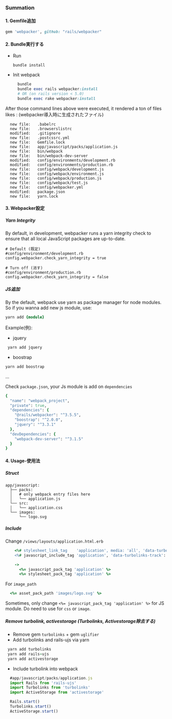 ### Summation

#### 1. Gemfile追加

```ruby
gem 'webpacker', github: "rails/webpacker"
```

#### 2. Bundle実行する

- Run

  `bundle install`

- Init webpack

  ```ruby
    bundle
    bundle exec rails webpacker:install
    # OR (on rails version < 5.0)
    bundle exec rake webpacker:install
  ```

After those command lines above were executed, it rendered a ton of files likes :
(webpacker導入時に生成されたファイル)

```
  new file:   .babelrc
  new file:   .browserslistrc
  modified:   .gitignore
  new file:   .postcssrc.yml
  new file:   Gemfile.lock
  new file:   app/javascript/packs/application.js
  new file:   bin/webpack
  new file:   bin/webpack-dev-server
  modified:   config/environments/development.rb
  modified:   config/environments/production.rb
  new file:   config/webpack/development.js
  new file:   config/webpack/environment.js
  new file:   config/webpack/production.js
  new file:   config/webpack/test.js
  new file:   config/webpacker.yml
  modified:   package.json
  new file:   yarn.lock
```


#### 3. Webpacker設定
##### Yarn Integrity
By default, in development, webpacker runs a yarn integrity check to ensure that all local JavaScript packages are up-to-date.
```
# Default (既定)
#config/environment/development.rb
config.webpacker.check_yarn_integrity = true

# Turn off (消す)
#config/environment/production.rb
config.webpacker.check_yarn_integrity = false
```

##### JS追加

By the default, webpack use yarn as package manager for node modules.
So if you wanna add new js module, use:
```ruby
yarn add {module}
```

Example(例):
- jquery
```ruby
 yarn add jquery
```
- boostrap

```ruby
yarn add boostrap
```
...

Check `package.json`, your Js module is add on `dependencies`

```ruby
{
  "name": "webpack_project",
  "private": true,
  "dependencies": {
    "@rails/webpacker": "^3.5.5",
    "boostrap": "^2.0.0",
    "jquery": "^3.3.1"
  },
  "devDependencies": {
    "webpack-dev-server": "^3.1.5"
  }
}

```

#### 4. Usage-使用法
##### Struct

```
app/javascript:
  ├── packs:
  │   # only webpack entry files here
  │   └── application.js
  └── src:
  │   └── application.css
  └── images:
      └── logo.svg
```

##### Include
Change `/views/layouts/application.html.erb`

```ruby
    <%# stylesheet_link_tag    'application', media: 'all', 'data-turbolinks-track': 'reload' %>
    <%# javascript_include_tag 'application', 'data-turbolinks-track': 'reload' %>

    ->
      <%= javascript_pack_tag 'application' %>
      <%= stylesheet_pack_tag 'application' %>
```
For `image_path`

```ruby
  <%= asset_pack_path 'images/logo.svg' %>
```

Sometimes, only change `<%= javascript_pack_tag 'application' %>` for JS module. Do need to use for `css` or `image`.


##### Remove turbolink, activestorage (Turbolinks, Activestorage除去する)
- Remove gem `turbolinks` + gem `uglifier`
- Add turbolinks and rails-ujs via yarn

```ruby
 yarn add turbolinks
 yarn add rails-ujs
 yarn add activestorage
```

- Include turbolink into webpack

```javascript
  #app/javascript/packs/application.js
  import Rails from 'rails-ujs'
  import Turbolinks from 'turbolinks'
  import ActiveStorage from 'activestorage'

  Rails.start()
  Turbolinks.start()
  ActiveStorage.start()
```

